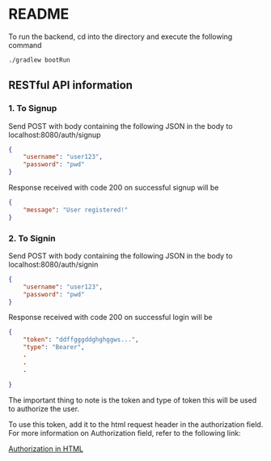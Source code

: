 # README

To run the backend, cd into the directory and execute the following command

```sh
./gradlew bootRun
```

## RESTful API information

### 1. To Signup

Send POST with body containing the following JSON in the body to localhost:8080/auth/signup

```json
{
	"username": "user123",
	"password": "pwd"
}
```

Response received with code 200 on successful signup will be

```json
{
	"message": "User registered!"
}
```

### 2. To Signin

Send POST with body containing the following JSON in the body to localhost:8080/auth/signin

```json
{
	"username": "user123",
	"password": "pwd"
}
```

Response received with code 200 on successful login will be

```json
{
    "token": "ddffgggddghghggws...",
    "type": "Bearer",
    .
    .
    .

}
```

The important thing to note is the token and type of token this will be used to authorize the user.

To use this token, add it to the html request header in the authorization field. For more information on Authorization field, refer to the following link:

[Authorization in HTML]("https://developer.mozilla.org/en-US/docs/Web/HTTP/Headers/Authorization#:~:text=The%20HTTP%20Authorization%20request%20header,and%20the%20WWW%2DAuthenticate%20header.")
